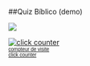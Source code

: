 ##Quiz Bíblico (demo)

<a href="https://www.kongregate.com/games/GamerCleanVic/quiz-b-blico-demo-conceito"><img src="http://migre.me/tkm8Z"></a>

<a href="http://www.web-counter.net" title="click counter"><img src="http://www.web-counter.net/count_20091204.php?c=1HorO0hp8hM" style="border:0;padding:0;margin:0;" alt="click counter"></a><br/><font size="1" face="Arial"><a href="http://fr.web-counter.net" title="compteur de visite">compteur de visite</a><br/><a href="http://www.web-counter.net" title="click counter">click counter</a></font>
